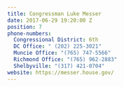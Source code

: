 ```yaml
---
title: Congressman Luke Messer
date: 2017-06-29 19:20:00 Z
position: 7
phone-numbers:
  Congressional District: 6th
  DC Office: " (202) 225-3021"
  Muncie Office: "(765) 747-5566"
  Richmond Office: "(765) 962-2883"
  Shelbyville: "(317) 421-0704"
website: https://messer.house.gov/
---
```


